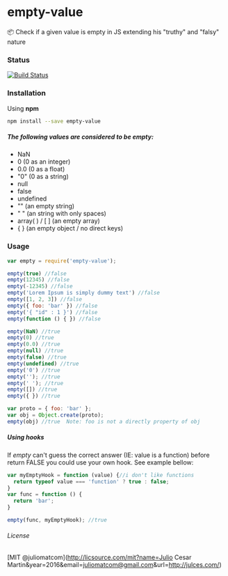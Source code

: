 # empty-value
:package: Check if a given value is empty in JS extending his "truthy" and "falsy" nature

### Status
[![Build Status](https://travis-ci.org/juliomatcom/empty-value.svg?branch=master)](https://travis-ci.org/juliomatcom/empty-value)

### Installation
Using **npm**
```sh
npm install --save empty-value
```

##### The following values are considered to be empty:
- NaN
- 0 (0 as an integer)
- 0.0 (0 as a float)
- "0" (0 as a string)
- null
- false
- undefined
- "" (an empty string)
- "  " (an string with only spaces)
- array( ) / \[ \] (an empty array)
- { } (an empty object / no direct keys)

### Usage
```javascript
var empty = require('empty-value');

empty(true) //false
empty(12345) //false
empty(-12345) //false
empty('Lorem Ipsum is simply dummy text') //false
empty([1, 2, 3]) //false
empty({ foo: 'bar' }) //false
empty('{ "id" : 1 }') //false
empty(function () { }) //false

empty(NaN) //true
empty(0) //true
empty(0.0) //true
empty(null) //true
empty(false) //true
empty(undefined) //true
empty('0') //true
empty(''); //true
empty(' '); //true
empty([]) //true
empty({ }) //true

var proto = { foo: 'bar' };
var obj = Object.create(proto);
empty(obj) //true  Note: foo is not a directly property of obj
```

##### Using hooks
If *empty* can't guess the correct answer (IE: value is a function) before return FALSE you could use your own hook.      See example bellow:

```javascript
var myEmptyHook = function (value) {//i don't like functions
  return typeof value === 'function' ? true : false;
}
var func = function () {
  return 'bar';
}

empty(func, myEmptyHook); //true
```

###### License
 [MIT @juliomatcom](http://licsource.com/mit?name=Julio Cesar Martin&year=2016&email=juliomatcom@gmail.com&url=http://julces.com/)
